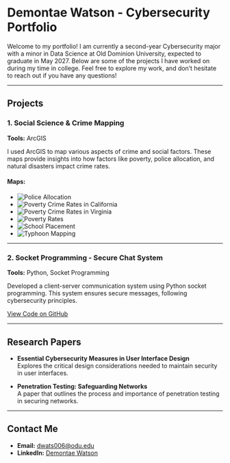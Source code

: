 # Demontae Watson - Cybersecurity Portfolio

Welcome to my portfolio! I am currently a second-year Cybersecurity major with a minor in Data Science at Old Dominion University, expected to graduate in May 2027. Below are some of the projects I have worked on during my time in college. Feel free to explore my work, and don’t hesitate to reach out if you have any questions!

---

## Projects

### 1. Social Science & Crime Mapping
**Tools:** ArcGIS

I used ArcGIS to map various aspects of crime and social factors. These maps provide insights into how factors like poverty, police allocation, and natural disasters impact crime rates.

#### Maps:
- ![Police Allocation](images/Police_Allocation.jpg)
- ![Poverty Crime Rates in California](images/Poverty_Crime_Rates_CA.jpg)
- ![Poverty Crime Rates in Virginia](images/Poverty_Crime_Rates_VA.jpg)
- ![Poverty Rates](images/Poverty_Rates.jpg)
- ![School Placement](images/School_Placement.jpg)
- ![Typhoon Mapping](images/Typhoon_Mapping.jpg)


---

### 2. Socket Programming - Secure Chat System
**Tools:** Python, Socket Programming

Developed a client-server communication system using Python socket programming. This system ensures secure messages, following cybersecurity principles.

[View Code on GitHub](https://github.com/WatsonDemontae/Server-Client-Secure-Chat)

---

## Research Papers

- **Essential Cybersecurity Measures in User Interface Design**  
Explores the critical design considerations needed to maintain security in user interfaces.

- **Penetration Testing: Safeguarding Networks**  
A paper that outlines the process and importance of penetration testing in securing networks.

---

## Contact Me
- **Email:** [dwats006@odu.edu](mailto:dwats006@odu.edu)
- **LinkedIn:** [Demontae Watson](https://www.linkedin.com/in/demontae-watson-8b61012b6/)

